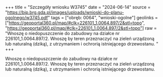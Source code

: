 +++
title = "Szczegóły wniosku W3745"
date = "2024-06-14"
source = "https://bip.brg.gda.pl/images/uploads/wnioski-do-planu-ogolnego/w3745.pdf"
tags = ["obręb: 0064", "wnioski-ogolne"]
geolinks = ["https://geoportal360.pl/map/#clk=226101_1.0064.897/2&stl=topo", "https://geoportal360.pl/map/#clk=226101_1.0064.897/2&stl=topo"]
raw = "Wnoszę o niedopuszczenie do zabudowy na działce nr 226101_1.0064.897/2. Wnoszę by teren przeznaczyć na zieleń urządzoną lub naturalną (dziką), z utrzymaniem i ochrorią istniejącego drzewostanu. "
+++

Wnoszę o niedopuszczenie do zabudowy na działce nr 226101_1.0064.897/2.
Wnoszę by teren przeznaczyć na zieleń urządzoną lub naturalną (dziką), z utrzymaniem i
ochrorią istniejącego drzewostanu.




